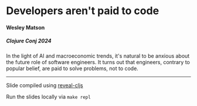 # Developers aren't paid to code

#### Wesley Matson
##### Clojure Conj 2024

In the light of AI and macroeconomic trends, it's natural to be anxious about the future role of software engineers. It turns out that engineers, contrary to popular belief, are paid to solve problems, not to code.

----
Slide compiled using [reveal-cljs](https://github.com/n2o/reveal-cljs)

Run the slides locally via `make repl`